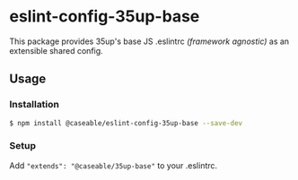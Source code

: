 # eslint-config-35up-base

This package provides 35up's base JS .eslintrc _(framework agnostic)_ as an extensible shared config.

## Usage

### Installation

  ```sh
  $ npm install @caseable/eslint-config-35up-base --save-dev
  ```

### Setup

Add `"extends": "@caseable/35up-base"` to your .eslintrc.
